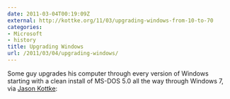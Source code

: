 ```yaml
---
date: 2011-03-04T00:19:09Z
external: http://kottke.org/11/03/upgrading-windows-from-10-to-70
categories:
- Microsoft
- history
title: Upgrading Windows
url: /2011/03/04/upgrading-windows/
---
```


Some guy upgrades his computer through every version of Windows starting with a clean install of MS-DOS 5.0 all the way through Windows 7, via <a href="http://kottke.org/11/03/upgrading-windows-from-10-to-70">Jason Kottke</a>:

<object width="560" height="349"><param name="movie" value="http://www.youtube.com/v/vPnehDhGa14&hl=en_US&feature=player_embedded&version=3"></param><param name="allowFullScreen" value="true"></param><param name="allowScriptAccess" value="always"></param><embed src="http://www.youtube.com/v/vPnehDhGa14&hl=en_US&feature=player_embedded&version=3" type="application/x-shockwave-flash" allowfullscreen="true" allowScriptAccess="always" width="640" height="390"></embed></object>
